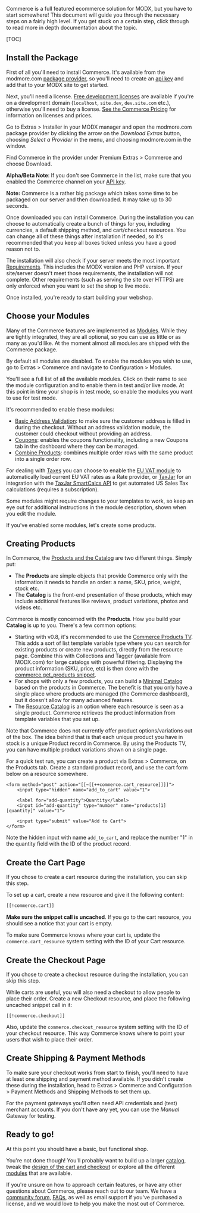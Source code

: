 Commerce is a full featured ecommerce solution for MODX, but you have to start somewhere! This document will guide you through the necessary steps on a fairly high level. If you get stuck on a certain step, click through to read more in depth documentation about the topic.

[TOC]

## Install the Package

First of all you'll need to install Commerce. It's available from the modmore.com [package provider](https://www.modmore.com/about/package-provider/), so you'll need to create an [api key](https://www.modmore.com/account/api-keys/) and add that to your MODX site to get started.
 
Next, you'll need a license. [Free development licenses](https://www.modmore.com/free-development-licenses/) are available if you're on a development domain (`localhost`, `site.dev`, `dev.site.com` etc.), otherwise you'll need to buy a license. [See the Commerce Pricing](https://www.modmore.com/commerce/pricing/) for information on licenses and prices.

Go to Extras > Installer in your MODX manager and open the modmore.com package provider by clicking the arrow on the _Download Extras_ button, choosing _Select a Provider_ in the menu, and choosing modmore.com in the window. 

Find Commerce in the provider under Premium Extras > Commerce and choose Download.

**Alpha/Beta Note**: If you don't see Commerce in the list, make sure that you enabled the Commerce channel on your [API key](https://www.modmore.com/account/api-keys/).

**Note:** Commerce is a rather big package which takes some time to be packaged on our server and then downloaded. It may take up to 30 seconds. 

Once downloaded you can install Commerce. During the installation you can choose to automatically create a bunch of things for you, including currencies, a default shipping method, and cart/checkout resources. You can change all of these things after installation if needed, so it's recommended that you keep all boxes ticked unless you have a good reason not to.

The installation will also check if your server meets the most important [Requirements](Requirements). This includes the MODX version and PHP version. If your site/server doesn't meet those requirements, the installation will not complete. Other requirements (such as serving the site over HTTPS) are only enforced when you want to set the shop to live mode.

Once installed, you're ready to start building your webshop.

## Choose your Modules

Many of the Commerce features are implemented as [Modules](Modules). While they are tightly integrated, they are all optional, so you can use as little or as many as you'd like. At the moment almost all modules are shipped with the Commerce package.

By default all modules are disabled. To enable the modules you wish to use, go to Extras > Commerce and navigate to Configuration > Modules.

You'll see a full list of all the available modules. Click on their name to see the module configuration and to enable them in test and/or live mode. At this point in time your shop is in test mode, so enable the modules you want to use for test mode. 

It's recommended to enable these modules:

- [Basic Address Validation](Modules/Address_Validation/Basic): to make sure the customer address is filled in during the checkout. Without an address validation module, the customer could checkout without providing an address.
- [Coupons](Modules/Cart/Coupons): enables the coupons functionality, including a new Coupons tab in the dashboard where they can be managed.
- [Combine Products](Modules/Cart/CombineProducts): combines multiple order rows with the same product into a single order row. 

For dealing with [Taxes](Taxes) you can choose to enable the [EU VAT module](Modules/Taxes/EUVat) to automatically load current EU VAT rates as a Rate provider, or [TaxJar](Modules/Taxes/TaxJar) for an integration with the [TaxJar SmartCalcs API](https://www.taxjar.com/smartcalcs/) to get automated US Sales Tax calculations (requires a subscription).

Some modules might require changes to your templates to work, so keep an eye out for additional instructions in the module description, shown when you edit the module. 

If you've enabled some modules, let's create some products.

## Creating Products

In Commerce, the [Products and the Catalog](Product_Catalog) are two different things. Simply put:

- The **Products** are simple objects that provide Commerce only with the information it needs to handle an order: a name, SKU, price, weight, stock etc. 
- The **Catalog** is the front-end presentation of those products, which may include additional features like reviews, product variations, photos and videos etc.

Commerce is mostly concerned with the **Products**. How you build your **Catalog** is up to you. There's a few common options:


- Starting with v0.8, it's recommended to use the [Commerce Products TV](Product_Catalog/Products_TV). This adds a sort of list template variable type where you can search for existing products or create new products, directly from the resource page. Combine this with Collections and Tagger (available from MODX.com) for large catalogs with powerful filtering. Displaying the product information (SKU, price, etc) is then done with the [commerce.get_products snippet](Snippets/get_products). 
- For shops with only a few products, you can build a [Minimal Catalog](Product_Catalog/Minimal) based on the products in Commerce. The benefit is that you only have a single place where products are managed (the Commerce dashboard), but it doesn't allow for many advanced features.
- The [Resource Catalog](Product_Catalog/Resource) is an option where each resource is seen as a single product. Commerce retrieves the product information from template variables that you set up.

Note that Commerce does not currently offer product options/variations out of the box. The idea behind that is that each unique product you have in stock is a unique Product record in Commerce. By using the Products TV, you can have multiple product variations shown on a single page.  

For a quick test run, you can create a product via Extras > Commerce, on the Products tab. Create a standard product record, and use the cart form below on a resource somewhere.

````
<form method="post" action="[[~[[++commerce.cart_resource]]]]">
    <input type="hidden" name="add_to_cart" value="1">
    
    <label for="add-quantity">Quantity</label>
    <input id="add-quantity" type="number" name="products[1][quantity]" value="1">
    
    <input type="submit" value="Add to Cart">
</form>
````

Note the hidden input with name `add_to_cart`, and replace the number "1" in the quantity field with the ID of the product record. 

## Create the Cart Page

If you chose to create a cart resource during the installation, you can skip this step. 

To set up a cart, create a new resource and give it the following content:

```` html
[[!commerce.cart]]
````

**Make sure the snippet call is uncached**. If you go to the cart resource, you should see a notice that your cart is empty. 

To make sure Commerce knows where your cart is, update the `commerce.cart_resource` system setting with the ID of your Cart resource.

## Create the Checkout Page

If you chose to create a checkout resource during the installation, you can skip this step. 

While carts are useful, you will also need a checkout to allow people to place their order. Create a new Checkout resource, and place the following uncached snippet call in it:

````
[[!commerce.checkout]]
````

Also, update the `commerce.checkout_resource` system setting with the ID of your checkout resource. This way Commerce knows where to point your users that wish to place their order.

## Create Shipping & Payment Methods

To make sure your checkout works from start to finish, you'll need to have at least one shipping and payment method available. If you didn't create these during the installation, head to Extras > Commerce and Configuration > Payment Methods and Shipping Methods to set them up.

For the payment gateways you'll often need API credentials and (test) merchant accounts. If you don't have any yet, you can use the _Manual_ Gateway for testing.

## Ready to go!

At this point you should have a basic, but functional shop. 

You're not done though! You'll probably want to build up a larger [catalog](Product_Catalog), tweak the [design of the cart and checkout](Front-end_Theming) or explore all the different [modules](Modules) that are available.

If you're unsure on how to approach certain features, or have any other questions about Commerce, please reach out to our team. We have a [community forum](https://forum.modmore.com/c/commerce), [FAQs](https://support.modmore.com/faq/13-commerce), as well as email support if you've purchased a license, and we would love to help you make the most out of Commerce.
